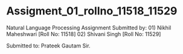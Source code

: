 # Assigment_01_rollno_11518_11529
Natural Language Processing Assignment 
Submitted by: 01) Nikhil Maheshwari [Roll No: 11518] 02) Shivani Singh [Roll No: 11529]

Submitted to: Prateek Gautam Sir.
